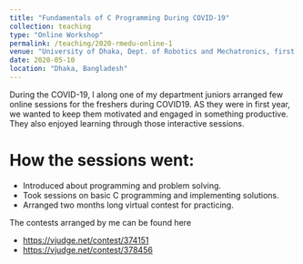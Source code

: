 ```yaml
---
title: "Fundamentals of C Programming During COVID-19"
collection: teaching
type: "Online Workshop"
permalink: /teaching/2020-rmedu-online-1
venue: "University of Dhaka, Dept. of Robotics and Mechatronics, first year"
date: 2020-05-10
location: "Dhaka, Bangladesh"
---
```


During the COVID-19, I along one of my department juniors arranged few online sessions for the freshers during COVID19.
AS they were in first year, we wanted to keep them motivated and engaged in something productive.
They also enjoyed learning through those interactive sessions.

How the sessions went:
=======
* Introduced about programming and problem solving.
* Took sessions on basic C programming and implementing solutions.
* Arranged two months long virtual contest for practicing.

The contests arranged by me can be found here

* <https://vjudge.net/contest/374151>
* <https://vjudge.net/contest/378456>